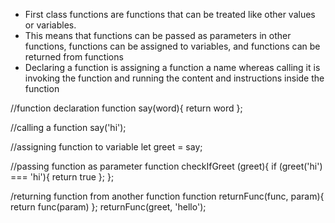 - First class functions are functions that can be treated like other values or variables.
- This means that functions can be passed as parameters in other functions, functions can be assigned to variables, and functions
  can be returned from functions
- Declaring a function is assigning a function a name whereas calling it is invoking the function and running the content and instructions inside the function

//function declaration
function say(word){
return word
};

//calling a function
say('hi');

//assigning function to variable
let greet = say;

//passing function as parameter
function checkIfGreet (greet){
if (greet('hi') === 'hi'){
return true
};
};

/returning function from another function
function returnFunc(func, param){
return func(param)
};
returnFunc(greet, 'hello');
